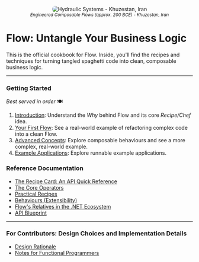 <p align="center">
  <img src="/assets/img/flow-1535x529.png" style="border-radius: 8px;" alt="Hydraulic Systems - Khuzestan, Iran"/>
  <br/>
  <small><i>Engineered Composable Flows (approx. 200 BCE) - Khuzestan, Iran</i></small>
</p>

# Flow: Untangle Your Business Logic

This is the official cookbook for Flow. Inside, you'll find the recipes and techniques for turning tangled spaghetti code into clean, composable business logic.

---

### Getting Started

_Best served in order_ 🍽️

1.  [Introduction](./pages/getting-started/introduction.md): Understand the _Why_ behind Flow and its core _Recipe/Chef_ idea.
2.  [Your First Flow](./pages/getting-started/your-first-flow.md): See a real-world example of refactoring complex code into a clean Flow.
3.  [Advanced Concepts](./pages/getting-started/advanced-concepts.md): Explore composable behaviours and see a more complex, real-world example.
4.  [Example Applications](https://github.com/bahmanm/BahmanM.Flow/tree/main/examples): Explore runnable example applications.

### Reference Documentation

-   [The Recipe Card: An API Quick Reference](./pages/reference/recipe-card.md)
-   [The Core Operators](./pages/reference/core-operators.md)
-   [Practical Recipes](./pages/reference/practical-recipes.md)
-   [Behaviours (Extensibility)](./pages/reference/behaviours.md)
-   [Flow's Relatives in the .NET Ecosystem](./pages/deep-dives/relatives-and-ecosystem.md)
-   [API Blueprint](./pages/reference/api-blueprint.md)

---

### For Contributors: Design Choices and Implementation Details

-   [Design Rationale](./pages/for-contributors/design-rationale.md)
-   [Notes for Functional Programmers](./pages/for-contributors/for-fp-developers.md)
